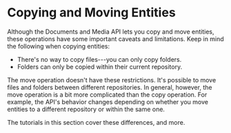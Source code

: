 # Copying and Moving Entities

Although the Documents and Media API lets you copy and move entities, these 
operations have some important caveats and limitations. Keep in mind the 
following when copying entities: 

-   There's no way to copy files---you can only copy folders. 
-   Folders can only be copied within their current repository. 

The move operation doesn't have these restrictions. It's possible to move files 
and folders between different repositories. In general, however, the move 
operation is a bit more complicated than the copy operation. For example, the 
API's behavior changes depending on whether you move entities to a different 
repository or within the same one. 

The tutorials in this section cover these differences, and more. 


